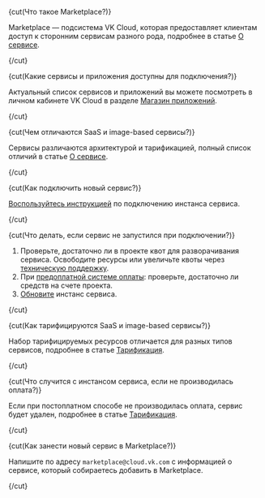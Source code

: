 
{cut(Что такое Marketplace?)}

Marketplace — подсистема VK Cloud, которая предоставляет клиентам доступ к сторонним сервисам разного рода, подробнее в статье [О сервисе](../concepts/about).

{/cut}

{cut(Какие сервисы и приложения доступны для подключения?)}

Актуальный список сервисов и приложений вы можете посмотреть в личном кабинете VK Cloud в разделе [Магазин приложений](https://msk.cloud.vk.com/app/services/marketplace).

{/cut}

{cut(Чем отличаются SaaS и image-based сервисы?)}

Сервисы различаются архитектурой и тарификацией, полный список отличий в статье [О сервисе](../concepts/about#tipy_servisov).

{/cut}

{cut(Как подключить новый сервис?)}

[Воспользуйтесь инструкцией](../instructions/pr-instance-add) по подключению инстанса сервиса.

{/cut}

{cut(Что делать, если сервис не запустился при подключении?)}

1. Проверьте, достаточно ли в проекте квот для разворачивания сервиса. Освободите ресурсы или увеличьте квоты через [техническую поддержку](/ru/contacts).
1. При [предоплатной системе оплаты](../tariffication): проверьте, достаточно ли средств на счете проекта.
1. [Обновите](../instructions/pr-instance-manage#peresozdanie_ili_povtornoe_obnovlenie_instansa_servisa) инстанс сервиса.

{/cut}

{cut(Как тарифицируются SaaS и image-based сервисы?)}

Набор тарифицируемых ресурсов отличается для разных типов сервисов, подробнее в статье [Тарификация](../tariffication).

{/cut}

{cut(Что случится с инстансом сервиса, если не производилась оплата?)}

Если при постоплатном способе не производилась оплата, сервис будет удален, подробнее в статье [Тарификация](../tariffication).

{/cut}

{cut(Как занести новый сервис в Marketplace?)}

Напишите по адресу `marketplace@cloud.vk.com` с информацией о сервисе, который собираетесь добавить в Marketplace.

{/cut}
